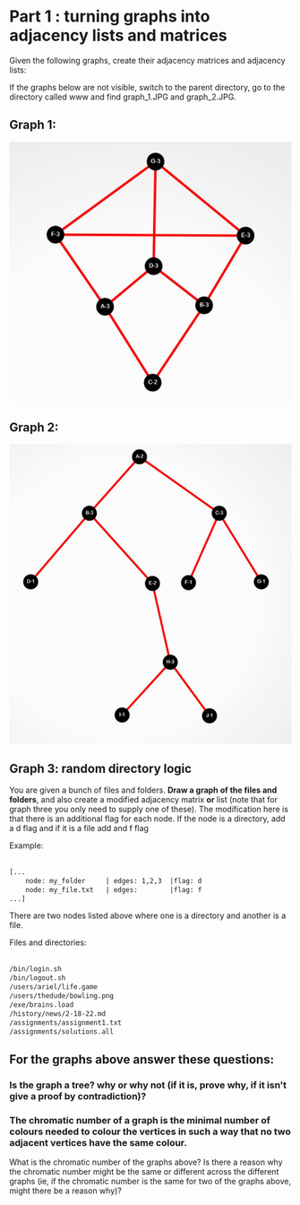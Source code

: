 # Part 1 : turning graphs into adjacency lists and matrices

Given the following graphs, create their adjacency matrices and adjacency lists:

If the graphs below are not visible, switch to the parent directory, go to the directory called www and find graph_1.JPG and graph_2.JPG.

## Graph 1:
![kite](../Assignments/www/graph_1.JPG)

## Graph 2:
![unbalanced tree](../Assignments/www/graph_2.JPG)

## Graph 3: random directory logic

You are given a bunch of files and folders. **Draw a graph of the files and folders**, and also create a modified adjacency matrix **or** list (note that for graph three you only need to supply one of these). The modification here is that there is an additional flag for each node. If the node is a directory, add a d flag and if it is a file add and f flag

Example:

```

[...
    node: my_folder     | edges: 1,2,3  |flag: d
    node: my_file.txt   | edges:        |flag: f
...]

```
There are two nodes listed above where one is a directory and another is a file.

Files and directories:

```

/bin/login.sh
/bin/logout.sh
/users/ariel/life.game
/users/thedude/bowling.png
/exe/brains.load
/history/news/2-18-22.md
/assignments/assignment1.txt
/assignments/solutions.all

```

## For the graphs above answer these questions:

### Is the graph a tree? why or why not (if it is, prove why, if it isn't give a proof by contradiction)?

### The chromatic number of a graph is the minimal number of colours needed to colour the vertices in such a way that no two adjacent vertices have the same colour.

What is the chromatic number of the graphs above? Is there a reason why the chromatic number might be the same or different across the different graphs (ie, if the chromatic number is the same for two of the graphs above, might there be a reason why)?
